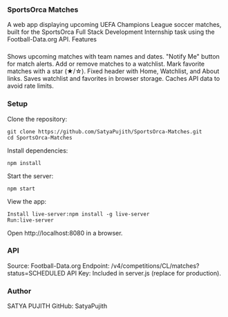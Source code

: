 ### SportsOrca Matches

A web app displaying upcoming UEFA Champions League soccer matches, built for the SportsOrca Full Stack Development Internship task using the Football-Data.org API.
Features
###
Shows upcoming matches with team names and dates.
"Notify Me" button for match alerts.
Add or remove matches to a watchlist.
Mark favorite matches with a star (★/☆).
Fixed header with Home, Watchlist, and About links.
Saves watchlist and favorites in browser storage.
Caches API data to avoid rate limits.

### Setup

Clone the repository:
```
git clone https://github.com/SatyaPujith/SportsOrca-Matches.git
cd SportsOrca-Matches
```

Install dependencies:
```
npm install
```

Start the server:
```
npm start
```

View the app:
```
Install live-server:npm install -g live-server
Run:live-server
```
Open http://localhost:8080 in a browser.



### API

Source: Football-Data.org
Endpoint: /v4/competitions/CL/matches?status=SCHEDULED
API Key: Included in server.js (replace for production).

### Author
SATYA PUJITH 
GitHub: SatyaPujith

